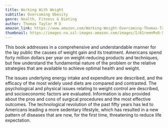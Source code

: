 ```yaml
---
title: Working With Weight
subtitle: Overcoming Obesity
genre: Health, Fitness & Dieting
author: Thomas Taylor M D
amazon_link: https://www.amazon.com/Working-Weight-Overcoming-Thomas-Taylor/dp/1648954006/ref=tmm_pap_swatch_0?_encoding=UTF8&qid=1642671598&sr=8-1
thumbnail: https://images-na.ssl-images-amazon.com/images/I/61remnMv0-S.jpg
---
```

This book addresses in a comprehensive and understandable manner for the lay public the causes of weight gain and its treatment. Americans spend forty million dollars per year on weight-reducing products and techniques, but few understand the fundamental nature of the problem or the relative strategies that are available to achieve optimal health and weight.

The issues underlying energy intake and expenditure are described, and the efficacy of the most widely used diets are compared and contrasted. The psychological and physical issues relating to weight control are described, and socioeconomic factors are evaluated. Information is also provided about the pros and cons of surgical procedures and the most effective outcomes. The technological revolution of the past fifty years has led to Americans leading a more sedentary lifestyle, which has resulted in a new pattern of diseases that are now, for the first time, threatening to reduce life expectation.